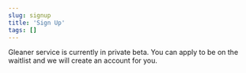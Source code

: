 ```yaml
---
slug: signup
title: 'Sign Up'
tags: []
---
```


Gleaner service is currently in private beta. You can apply to be on the waitlist and we will create an account for you.